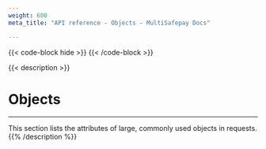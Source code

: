 ```yaml
---
weight: 600
meta_title: "API reference - Objects - MultiSafepay Docs"

---
```

{{< code-block hide >}}
{{< /code-block >}}

{{< description >}}
# Objects
<hr class="separator">

This section lists the attributes of large, commonly used objects in requests.
{{% /description %}}